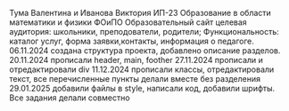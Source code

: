 Тума Валентина и Иванова Виктория
ИП-23
Образование в области математики и физики
ФОиПО
Образовательный сайт
целевая аудитория: школьники, преподователи, родители; Функциональность: каталог услуг, форма заявки,контакты, информация о педагоге.
06.11.2024 создана структура проекта, добавлено описание разделов.
20.11.2024 прописали  header, main, foother
27.11.2024 прописали и отредактировали div
11.12.2024 прописали классы, отредактировали текст, все перечисленные пункты делали вместе без разделения
29.01.2025 добавили файлы в style, написали код, добавили шрифты. Все задания делали совместно
